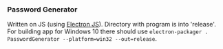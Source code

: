 
### Password Generator
Written on JS (using [Electron JS](https://www.electronjs.org)).
Directory with program  is into 'release'.  
For building app for Windows 10 there should use `electron-packager . PasswordGenerator --platform=win32 --out=release`.
